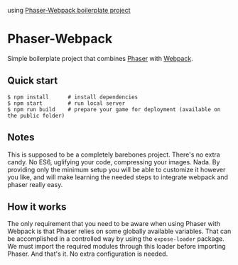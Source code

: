 using [Phaser-Webpack boilerplate project](https://github.com/photonstorm/phaser-ce/tree/master/resources/Project%20Templates/Webpack)


# Phaser-Webpack

Simple boilerplate project that combines [Phaser](http://phaser.io) with [Webpack](http://webpack.github.io).

## Quick start

```
$ npm install      # install dependencies
$ npm start        # run local server
$ npm run build    # prepare your game for deployment (available on the public folder)
```

## Notes

This is supposed to be a completely barebones project.
There's no extra candy. No ES6, uglifying your code, compressing your images. Nada.
By providing only the minimum setup you will be able to customize it however you like,
and will make learning the needed steps to integrate webpack and phaser really easy.

## How it works

The only requirement that you need to be aware when using Phaser with Webpack is that Phaser relies on some globally available variables. That can be accomplished in a controlled way by using the `expose-loader` package. We must import the required modules through this loader before importing Phaser. And that's it. No extra configuration is needed.
